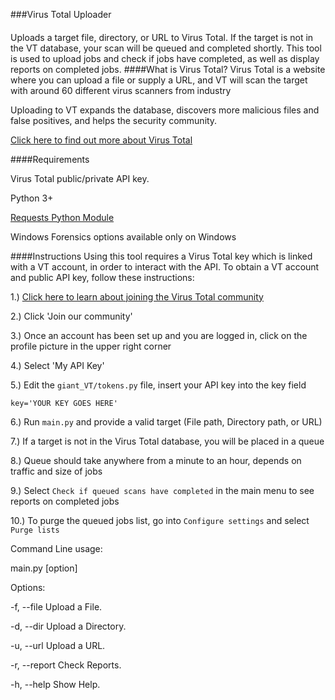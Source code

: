 ###Virus Total Uploader
#### 
Uploads a target file, directory, or URL to Virus Total.  If the target is not in the VT database, your scan will be queued and completed shortly.
This tool is used to upload jobs and check if jobs have completed, as well as display reports on completed jobs.
####What is Virus Total?
Virus Total is a website where you can upload a file or supply a URL, and VT will scan the target with around 60 different virus scanners from industry

Uploading to VT expands the database, discovers more malicious files and false positives, and helps the security community.

<a href="https://www.virustotal.com/en/about/" title="About Virus Total">
Click here to find out more about Virus Total</a>

####Requirements

Virus Total public/private API key.

Python 3+

<a href="http://docs.python-requests.org/en/master/" title="Requests Python Module"> Requests Python Module </a>

Windows Forensics options available only on Windows

####Instructions
Using this tool requires a Virus Total key which is linked with a VT account, in order to interact with the API.  To obtain a VT account and public API key, follow these instructions:

1.) <a href="https://www.virustotal.com/en/documentation/virustotal-community/#dlg-join">Click here to learn about joining the Virus Total community</a>

2.) Click 'Join our community'

3.) Once an account has been set up and you are logged in, click on the profile picture in the upper right corner

4.) Select 'My API Key'

5.) Edit the `giant_VT/tokens.py` file, insert your API key into the key field

`key='YOUR KEY GOES HERE'`

6.) Run `main.py` and provide a valid target (File path, Directory path, or URL)

7.) If a target is not in the Virus Total database, you will be placed in a queue

8.) Queue should take anywhere from a minute to an hour, depends on traffic and size of jobs

9.) Select `Check if queued scans have completed` in the main menu to see reports on completed jobs 

10.) To purge the queued jobs list, go into `Configure settings` and select `Purge lists`

Command Line usage:

main.py [option] <argument>

Options:

-f, --file   <File Path>      Upload a File. 

-d, --dir    <Directory Path> Upload a Directory.  

-u, --url    <URL>            Upload a URL.

-r, --report                  Check Reports.

-h, --help                    Show Help.
